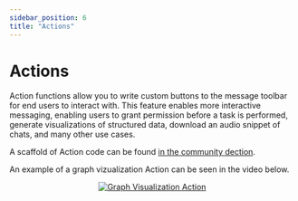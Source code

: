 ```yaml
---
sidebar_position: 6
title: "Actions"
---
```


# Actions
Action functions allow you to write custom buttons to the message toolbar for end users to interact with. This feature enables more interactive messaging, enabling users to grant permission before a task is performed, generate visualizations of structured data, download an audio snippet of chats, and many other use cases.

A scaffold of Action code can be found [in the community dection](https://openwebui.com/f/hub/custom_action/).

An example of a graph vizualization Action can be seen in the video below.

<p align="center">
  <a href="#">
    <img src="/img/pipelines/graph-viz-action.gif" alt="Graph Visualization Action" />
  </a>
</p>
